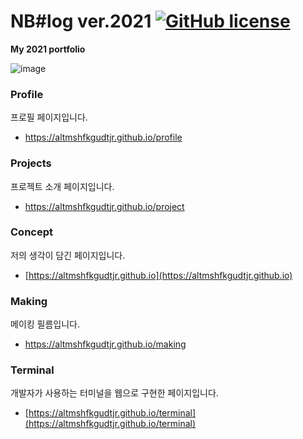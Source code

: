 # NB#log ver.2021  [![GitHub license](https://camo.githubusercontent.com/890acbdcb87868b382af9a4b1fac507b9659d9bf/68747470733a2f2f696d672e736869656c64732e696f2f62616467652f6c6963656e73652d4d49542d626c75652e737667)](https://github.com/altmshfkgudtjr/Simple-React-Template/blob/master/LICENSE) 

**My 2021 portfolio**

![image](https://user-images.githubusercontent.com/47492535/103414713-6d095980-4bc2-11eb-8aac-ee21dcabaf85.png)

### Profile

프로필 페이지입니다.

- https://altmshfkgudtjr.github.io/profile



### Projects

프로젝트 소개 페이지입니다.

- https://altmshfkgudtjr.github.io/project



### Concept

저의 생각이 담긴 페이지입니다.

- [https://altmshfkgudtjr.github.io](https://altmshfkgudtjr.github.io)



### Making

메이킹 필름입니다.

- https://altmshfkgudtjr.github.io/making



### Terminal

개발자가 사용하는 터미널을 웹으로 구현한 페이지입니다.

- [https://altmshfkgudtjr.github.io/terminal](https://altmshfkgudtjr.github.io/terminal)

